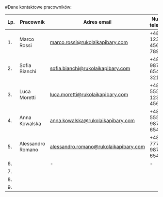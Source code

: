 #Dane kontaktowe pracowników:

|Lp.| Pracownik                 | Adres email                   | Numer telefonu|
|---|---------------------------|-------------------------------|---------------|
|1. | Marco Rossi               |marco.rossi@rukolaikapibary.com|+48 123 456 789|
|2. | Sofia Bianchi             |sofia.bianchi@rukolaikapibary.com|+48 987 654 321| 
|3. | Luca Moretti              |luca.moretti@rukolaikapibary.com|+48 555 123 456|
|4. | Anna Kowalska             |anna.kowalska@rukolaikapibary.com|+48 555 987 654|
|5. | Alessandro Romano         |alessandro.romano@rukolaikapibary.com|+48 777 987 654|
|6. |                                                        |-|-|
|7. |                                                        |||
|8. |                                                        |||
|9. |                                                        |||



